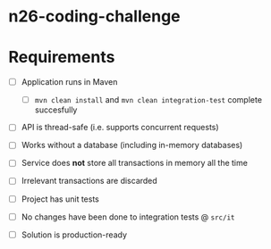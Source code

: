 # n26-coding-challenge

# Requirements

- [ ] Application runs in Maven
  - [ ] `mvn clean install` and `mvn clean integration-test` complete succesfully
- [ ] API is thread-safe (i.e. supports concurrent requests)
- [ ] Works without a database (including in-memory databases)
- [ ] Service does **not** store all transactions in memory all the time
- [ ] Irrelevant transactions are discarded
- [ ] Project has unit tests
- [ ] No changes have been done to integration tests @ `src/it`
- [ ] Solution is production-ready

